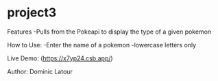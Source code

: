 # project3

Features
-Pulls from the Pokeapi to display the type of a given pokemon

How to Use:
-Enter the name of a pokemon
-lowercase letters only

Live Demo:
(https://x7yp24.csb.app/)

Author:
Dominic Latour
